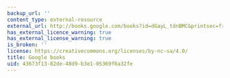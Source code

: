 ```yaml
---
backup_url: ''
content_type: external-resource
external_url: http://books.google.com/books?id=dGayL_tdnBMC&printsec=frontcover
has_external_licence_warning: true
has_external_license_warning: true
is_broken: ''
license: https://creativecommons.org/licenses/by-nc-sa/4.0/
title: Google books
uid: 43673f13-82de-48d9-b3e1-05369f6a32fe
---
```

